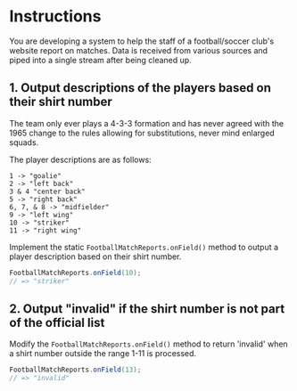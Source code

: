 # Instructions

You are developing a system to help the staff of a football/soccer club's website report on matches.
Data is received from various sources and piped into a single stream after being cleaned up.

## 1. Output descriptions of the players based on their shirt number

The team only ever plays a 4-3-3 formation and has never agreed with the 1965 change to the rules allowing for substitutions, never mind enlarged squads.

The player descriptions are as follows:

```text
1 -> "goalie"
2 -> "left back"
3 & 4 "center back"
5 -> "right back"
6, 7, & 8 -> "midfielder"
9 -> "left wing"
10 -> "striker"
11 -> "right wing"
```

Implement the static `FootballMatchReports.onField()` method to output a player description based on their shirt number.

```java
FootballMatchReports.onField(10);
// => "striker"
```

## 2. Output "invalid" if the shirt number is not part of the official list

Modify the `FootballMatchReports.onField()` method to return 'invalid' when a shirt number outside the range 1-11 is processed.

```java
FootballMatchReports.onField(13);
// => "invalid"
```
